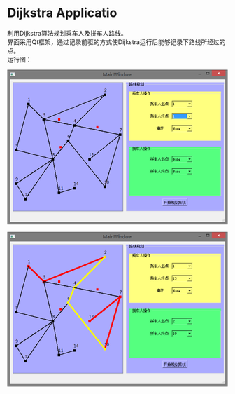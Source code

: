 # Dijkstra Applicatio
利用Dijkstra算法规划乘车人及拼车人路线。  
界面采用Qt框架，通过记录前驱的方式使Dijkstra运行后能够记录下路线所经过的点。  
运行图：

![image](https://github.com/xiepl1997/Dijkstra-Application/blob/master/images/pic2.png)

![image](https://github.com/xiepl1997/Dijkstra-Application/blob/master/images/pic1.png)
